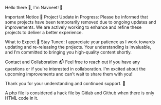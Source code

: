 Hello there 👋, I'm Navneet! 👨


Important Notice
🚨 Project Update in Progress: Please be informed that some projects have been temporarily removed due to ongoing updates and improvements. We are actively working to enhance and refine these projects to deliver a better experience.

What to Expect
📌 Stay Tuned: I appreciate your patience as I work towards updating and re-releasing the projects. Your understanding is invaluable, and I'm committed to bringing you high-quality content shortly.

Contact and Collaboration
📬 Feel free to reach out if you have any questions or if you're interested in collaboration. I'm excited about the upcoming improvements and can't wait to share them with you!

Thank you for your understanding and continued support. 🌟

A php file is considered a hack file by Gitlab and Github when there is only HTML code in it.

<!--
**iamnavneetrajput/iamnavneetrajput** is a ✨ _special_ ✨ repository because its `README.md` (this file) appears on your GitHub profile.

Here are some ideas to get you started:

- 🔭 I’m currently working on ...
- 🌱 I’m currently learning ...
- 👯 I’m looking to collaborate on ...
- 🤔 I’m looking for help with ...
- 💬 Ask me about ...
- 📫 How to reach me: ...
- 😄 Pronouns: ...
- ⚡ Fun fact: ...
-->
